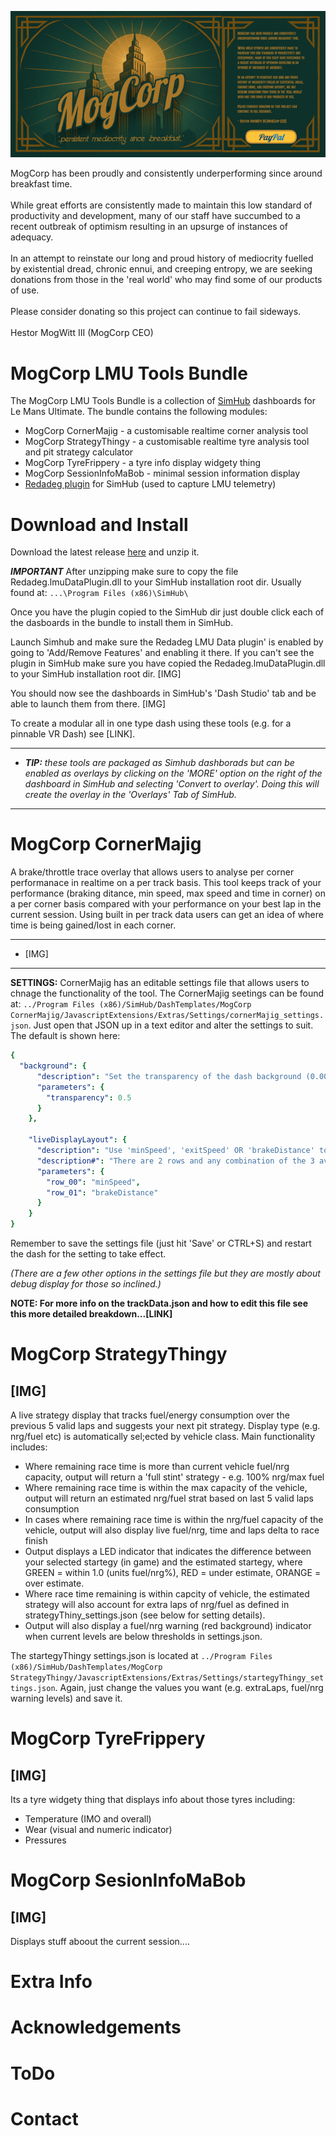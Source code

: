 [![](https://github.com/mog456/MogCorp-LMU-Tools-Bundle/blob/main/img/mogCorpLogo_300.png?raw=true)](https://www.paypal.com/donate/?business=V4AQ5FUGX8PUW&no_recurring=1&item_name=%27Persistent+Mediocrity+Since+Breakfast%27&currency_code=GBP)


MogCorp has been proudly and consistently underperforming since around breakfast time.\
\
While great efforts are consistently made to maintain this low standard of productivity and development, 
many of our staff have succumbed to a recent outbreak of optimism resulting in an upsurge of instances of adequacy.\
\
In an attempt to reinstate our long and proud history of mediocrity fuelled by existential dread, chronic ennui, and creeping entropy, we are seeking donations from those in the 'real world'
who may find some of our products of use.\
\
Please consider donating so this project can continue to fail sideways.\
\
Hestor MogWitt III (MogCorp CEO)


# MogCorp LMU Tools Bundle
The MogCorp LMU Tools Bundle is a collection of [SimHub](https://www.simhubdash.com/) dashboards for Le Mans Ultimate. The bundle contains the following modules:
- MogCorp CornerMajig - a customisable realtime corner analysis tool
- MogCorp StrategyThingy - a customisable realtime tyre analysis tool and pit strategy calculator
- MogCorp TyreFrippery - a tyre info display widgety thing
- MogCorp SessionInfoMaBob - minimal session information display
- [Redadeg plugin](https://github.com/tembob64/Redadeg.lmuDataPlugin) for SimHub (used to capture LMU telemetry)

# Download and Install
Download the latest release [here](https://github.com/mog456/MogCorp-LMU-Tools-Bundle/releases/latest) and unzip it.

***IMPORTANT*** After unzipping make sure to copy the file Redadeg.lmuDataPlugin.dll to your SimHub installation root dir.
Usually found at: ```...\Program Files (x86)\SimHub\```

Once you have the plugin copied to the SimHub dir just double click each of the dasboards in the bundle to install them in SimHub.

Launch Simhub and make sure the Redadeg LMU Data plugin' is enabled by going to 'Add/Remove Features' and enabling it there. If you can't see the plugin in SimHub make sure you have copied the Redadeg.lmuDataPlugin.dll to your SimHub installation root dir. [IMG]

You should now see the dashboards in SimHub's 'Dash Studio' tab and be able to launch them from there. [IMG]

To create a modular all in one type dash using these tools (e.g. for a pinnable VR Dash) see [LINK].

----
- ***TIP:*** *these tools are packaged as Simhub dashborads but can be enabled as overlays by clicking on the 'MORE' option on the right of the dashboard in SimHub and selecting 'Convert to overlay'. Doing this will create the overlay in the 'Overlays' Tab of SimHub.*
----

# MogCorp CornerMajig
A brake/throttle trace overlay that allows users to analyse per corner performanace in realtime on a per track basis. This tool keeps track of your performance (braking ditance, min speed, max speed and time in corner) on a per corner basis compared with your performance on your best lap in the current session. Using built in per track data users can get an idea of where time is being gained/lost in each corner.

----
- [IMG]
----

**SETTINGS:** CornerMajig has an editable settings file that allows users to chnage the functionality of the tool. The CornerMajig seetings can be found at: ```../Program Files (x86)/SimHub/DashTemplates/MogCorp CornerMajig/JavascriptExtensions/Extras/Settings/cornerMajig_settings.json```. Just open that JSON up in a text editor and alter the settings to suit. The default is shown here:
```yaml {
{
  "background": {
      "description": "Set the transparency of the dash background (0.00 - 1.00), where 1.00 is fully opaque",
      "parameters": {
        "transparency": 0.5
      }
    },

    "liveDisplayLayout": {
      "description": "Use 'minSpeed', 'exitSpeed' OR 'brakeDistance' to outline how the live data display objects",
      "description#": "There are 2 rows and any combination of the 3 available properties can be used.",
      "parameters": {
        "row_00": "minSpeed",
        "row_01": "brakeDistance"
      }
    }
}
```

Remember to save the settings file (just hit 'Save' or CTRL+S) and restart the dash for the setting to take effect.

*(There are a few other options in the settings file but they are mostly about debug display for those so inclined.)*

**NOTE: For more info on the trackData.json and how to edit this file see this more detailed breakdown...[LINK]**

# MogCorp StrategyThingy

[IMG]
----

A live strategy display that tracks fuel/energy consumption over the previous 5 valid laps and suggests your next pit strategy. Display type (e.g. nrg/fuel etc) is automatically sel;ected by vehicle class. Main functionality includes:

- Where remaining race time is more than current vehicle fuel/nrg capacity, output will return a 'full stint' strategy - e.g. 100% nrg/max fuel
- Where remaining race time is within the max capacity of the vehicle, output will return an estimated nrg/fuel strat based on last 5 valid laps consumption
- In cases where remaining race time is within the nrg/fuel capacity of the vehicle, output will also display live fuel/nrg, time and laps delta to race finish
- Output displays a LED indicator that indicates the difference between your selected startegy (in game) and the estimated startegy, where GREEN = within 1.0 (units fuel/nrg%), RED = under estimate, ORANGE = over estimate.
- Where race time remaining is within capcity of vehicle, the estimated strategy will also account for extra laps of nrg/fuel as defined in strategyThiny_settings.json (see below for setting details).
- Output will also display a fuel/nrg warning (red background) indicator when current levels are below thresholds in settings.json.

 The startegyThingy settings.json is located at ```../Program Files (x86)/SimHub/DashTemplates/MogCorp StrategyThingy/JavascriptExtensions/Extras/Settings/startegyThingy_settings.json```. Again, just change the values you want (e.g. extraLaps, fuel/nrg warning levels) and save it.

# MogCorp TyreFrippery

[IMG]
----

Its a tyre widgety thing that displays info about those tyres including:
- Temperature (IMO and overall)
- Wear (visual and numeric indicator)
- Pressures

# MogCorp SesionInfoMaBob

[IMG]
----

Displays stuff aboout the current session....

# Extra Info

# Acknowledgements

# ToDo

# Contact






